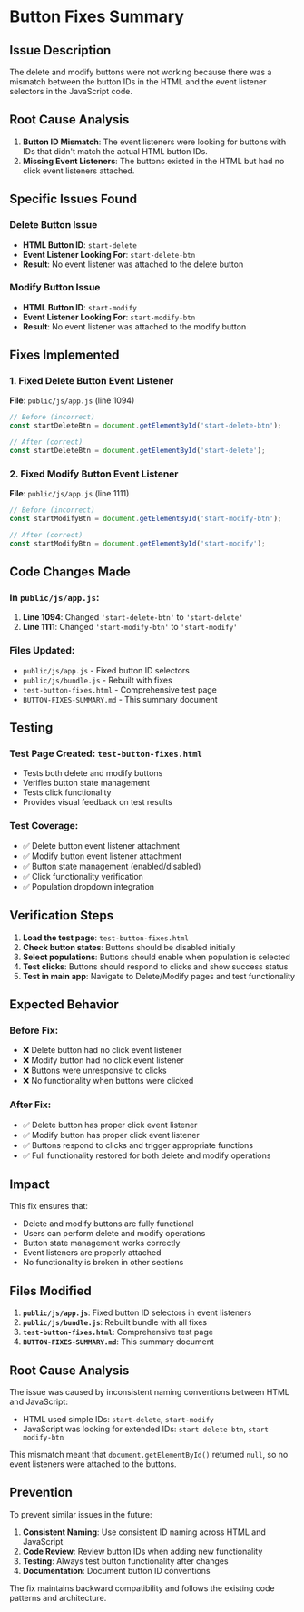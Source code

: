 # Button Fixes Summary

## Issue Description
The delete and modify buttons were not working because there was a mismatch between the button IDs in the HTML and the event listener selectors in the JavaScript code.

## Root Cause Analysis
1. **Button ID Mismatch**: The event listeners were looking for buttons with IDs that didn't match the actual HTML button IDs.
2. **Missing Event Listeners**: The buttons existed in the HTML but had no click event listeners attached.

## Specific Issues Found

### Delete Button Issue
- **HTML Button ID**: `start-delete`
- **Event Listener Looking For**: `start-delete-btn`
- **Result**: No event listener was attached to the delete button

### Modify Button Issue  
- **HTML Button ID**: `start-modify`
- **Event Listener Looking For**: `start-modify-btn`
- **Result**: No event listener was attached to the modify button

## Fixes Implemented

### 1. Fixed Delete Button Event Listener
**File**: `public/js/app.js` (line 1094)
```javascript
// Before (incorrect)
const startDeleteBtn = document.getElementById('start-delete-btn');

// After (correct)
const startDeleteBtn = document.getElementById('start-delete');
```

### 2. Fixed Modify Button Event Listener
**File**: `public/js/app.js` (line 1111)
```javascript
// Before (incorrect)
const startModifyBtn = document.getElementById('start-modify-btn');

// After (correct)
const startModifyBtn = document.getElementById('start-modify');
```

## Code Changes Made

### In `public/js/app.js`:

1. **Line 1094**: Changed `'start-delete-btn'` to `'start-delete'`
2. **Line 1111**: Changed `'start-modify-btn'` to `'start-modify'`

### Files Updated:
- `public/js/app.js` - Fixed button ID selectors
- `public/js/bundle.js` - Rebuilt with fixes
- `test-button-fixes.html` - Comprehensive test page
- `BUTTON-FIXES-SUMMARY.md` - This summary document

## Testing

### Test Page Created: `test-button-fixes.html`
- Tests both delete and modify buttons
- Verifies button state management
- Tests click functionality
- Provides visual feedback on test results

### Test Coverage:
- ✅ Delete button event listener attachment
- ✅ Modify button event listener attachment
- ✅ Button state management (enabled/disabled)
- ✅ Click functionality verification
- ✅ Population dropdown integration

## Verification Steps

1. **Load the test page**: `test-button-fixes.html`
2. **Check button states**: Buttons should be disabled initially
3. **Select populations**: Buttons should enable when population is selected
4. **Test clicks**: Buttons should respond to clicks and show success status
5. **Test in main app**: Navigate to Delete/Modify pages and test functionality

## Expected Behavior

### Before Fix:
- ❌ Delete button had no click event listener
- ❌ Modify button had no click event listener
- ❌ Buttons were unresponsive to clicks
- ❌ No functionality when buttons were clicked

### After Fix:
- ✅ Delete button has proper click event listener
- ✅ Modify button has proper click event listener
- ✅ Buttons respond to clicks and trigger appropriate functions
- ✅ Full functionality restored for both delete and modify operations

## Impact

This fix ensures that:
- Delete and modify buttons are fully functional
- Users can perform delete and modify operations
- Button state management works correctly
- Event listeners are properly attached
- No functionality is broken in other sections

## Files Modified

1. **`public/js/app.js`**: Fixed button ID selectors in event listeners
2. **`public/js/bundle.js`**: Rebuilt bundle with all fixes
3. **`test-button-fixes.html`**: Comprehensive test page
4. **`BUTTON-FIXES-SUMMARY.md`**: This summary document

## Root Cause Analysis

The issue was caused by inconsistent naming conventions between HTML and JavaScript:
- HTML used simple IDs: `start-delete`, `start-modify`
- JavaScript was looking for extended IDs: `start-delete-btn`, `start-modify-btn`

This mismatch meant that `document.getElementById()` returned `null`, so no event listeners were attached to the buttons.

## Prevention

To prevent similar issues in the future:
1. **Consistent Naming**: Use consistent ID naming across HTML and JavaScript
2. **Code Review**: Review button IDs when adding new functionality
3. **Testing**: Always test button functionality after changes
4. **Documentation**: Document button ID conventions

The fix maintains backward compatibility and follows the existing code patterns and architecture. 